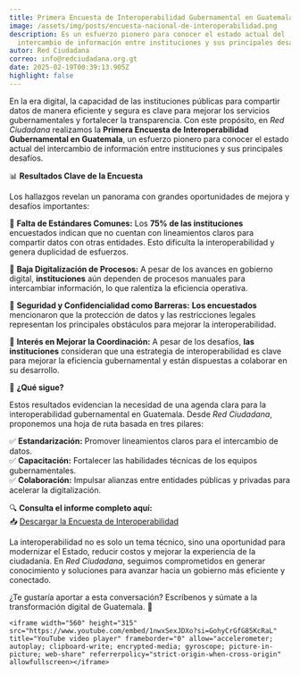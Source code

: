 ```yaml
---
title: Primera Encuesta de Interoperabilidad Gubernamental en Guatemala
image: /assets/img/posts/encuesta-nacional-de-interoperabilidad.png
description: Es un esfuerzo pionero para conocer el estado actual del
  intercambio de información entre instituciones y sus principales desafíos.
autor: Red Ciudadana
correo: info@redciudadana.org.gt
date: 2025-02-19T00:39:13.905Z
highlight: false
---
```

En la era digital, la capacidad de las instituciones públicas para compartir datos de manera eficiente y segura es clave para mejorar los servicios gubernamentales y fortalecer la transparencia. Con este propósito, en *Red Ciudadana* realizamos la **Primera Encuesta de Interoperabilidad Gubernamental en Guatemala**, un esfuerzo pionero para conocer el estado actual del intercambio de información entre instituciones y sus principales desafíos.

📊 **Resultados Clave de la Encuesta**

Los hallazgos revelan un panorama con grandes oportunidades de mejora y desafíos importantes:

🔹 **Falta de Estándares Comunes:** Los **75% de las instituciones** encuestados indican que no cuentan con lineamientos claros para compartir datos con otras entidades. Esto dificulta la interoperabilidad y genera duplicidad de esfuerzos.

🔹 **Baja Digitalización de Procesos:** A pesar de los avances en gobierno digital, **instituciones** aún dependen de procesos manuales para intercambiar información, lo que ralentiza la eficiencia operativa.

🔹 **Seguridad y Confidencialidad como Barreras:** **Los encuestados** mencionaron que la protección de datos y las restricciones legales representan los principales obstáculos para mejorar la interoperabilidad.

🔹 **Interés en Mejorar la Coordinación:** A pesar de los desafíos, **las instituciones** consideran que una estrategia de interoperabilidad es clave para mejorar la eficiencia gubernamental y están dispuestas a colaborar en su desarrollo.

📢 **¿Qué sigue?**

Estos resultados evidencian la necesidad de una agenda clara para la interoperabilidad gubernamental en Guatemala. Desde *Red Ciudadana*, proponemos una hoja de ruta basada en tres pilares:

✅ **Estandarización:** Promover lineamientos claros para el intercambio de datos.\
✅ **Capacitación:** Fortalecer las habilidades técnicas de los equipos gubernamentales.\
✅ **Colaboración:** Impulsar alianzas entre entidades públicas y privadas para acelerar la digitalización.

🔍 **Consulta el informe completo aquí:**\
📥 [Descargar la Encuesta de Interoperabilidad](https://publicaciones.redciudadana.org/2025/1ra-Encuesta-de-Interoperabilidad-Gubernamental-de-Guatemala.pdf)

La interoperabilidad no es solo un tema técnico, sino una oportunidad para modernizar el Estado, reducir costos y mejorar la experiencia de la ciudadanía. En *Red Ciudadana*, seguimos comprometidos en generar conocimiento y soluciones para avanzar hacia un gobierno más eficiente y conectado.

¿Te gustaría aportar a esta conversación? Escríbenos y súmate a la transformación digital de Guatemala. 🚀

```
<iframe width="560" height="315" src="https://www.youtube.com/embed/1nwxSexJDXo?si=GohyCrGfG85KcRaL" title="YouTube video player" frameborder="0" allow="accelerometer; autoplay; clipboard-write; encrypted-media; gyroscope; picture-in-picture; web-share" referrerpolicy="strict-origin-when-cross-origin" allowfullscreen></iframe>
```